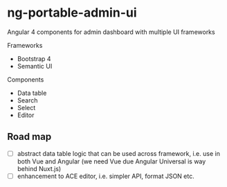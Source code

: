 # ng-portable-admin-ui

Angular 4 components for admin dashboard with multiple UI frameworks

Frameworks

- Bootstrap 4
- Semantic UI

Components

- Data table
- Search
- Select
- Editor

## Road map

- [ ] abstract data table logic that can be used across framework, i.e. use in both Vue and Angular (we need Vue due Angular Universal is way behind Nuxt.js)
- [ ] enhancement to ACE editor, i.e. simpler API, format JSON etc.